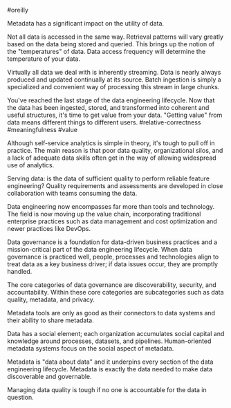#oreilly

Metadata has a significant impact on the utility of data.

Not all data is accessed in the same way. Retrieval patterns will vary greatly based on the data being stored and queried. This brings up the notion of the "temperatures" of data. Data access frequency will determine the temperature of your data.

Virtually all data we deal with is inherently streaming. Data is nearly always produced and updated continually at its source. Batch ingestion is simply a specialized and convenient way of processing this stream in large chunks.

You've reached the last stage of the data engineering lifecycle. Now that the data has been ingested, stored, and transformed into coherent and useful structures, it's time to get value from your data. "Getting value" from data means different things to different users.
#relative-correctness #meaningfulness #value 

Although self-service analytics is simple in theory, it's tough to pull off in practice. The main reason is that poor data quality, organizational silos, and a lack of adequate data skills often get in the way of allowing widespread use of analytics.

Serving data: is the data of sufficient quality to perform reliable feature engineering? Quality requirements and assessments are developed in close collaboration with teams consuming the data.

Data engineering now encompasses far more than tools and technology. The field is now moving up the value chain, incorporating traditional enterprise practices such as data management and cost optimization and newer practices like DevOps.

Data governance is a foundation for data-driven business practices and a mission-critical part of the data engineering lifecycle. When data governance is practiced well, people, processes and technologies align to treat data as a key business driver; if data issues occur, they are promptly handled.

The core categories of data governance are discoverability, security, and accountability. Within these core categories are subcategories such as data quality, metadata, and privacy.

Metadata tools are only as good as their connectors to data systems and their ability to share metadata.

Data has a social element; each organization accumulates social capital and knowledge around processes, datasets, and pipelines. Human-oriented metadata systems focus on the social aspect of metadata.

Metadata is "data about data" and it underpins every section of the data engineering lifecycle. Metadata is exactly the data needed to make data discoverable and governable.

Managing data quality is tough if no one is accountable for the data in question.